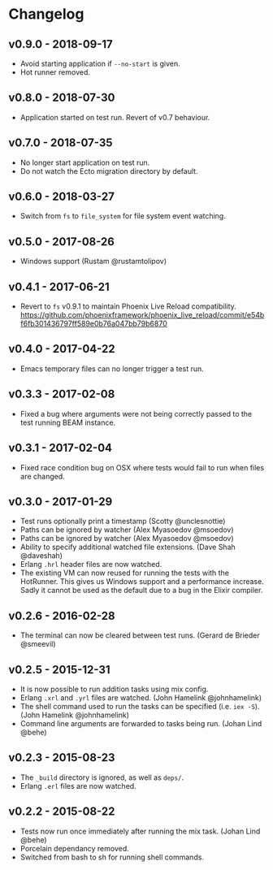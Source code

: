 Changelog
=========

## v0.9.0 - 2018-09-17

- Avoid starting application if `--no-start` is given.
- Hot runner removed.

## v0.8.0 - 2018-07-30

- Application started on test run. Revert of v0.7 behaviour.

## v0.7.0 - 2018-07-35

- No longer start application on test run.
- Do not watch the Ecto migration directory by default.

## v0.6.0 - 2018-03-27

- Switch from `fs` to `file_system` for file system event watching.

## v0.5.0 - 2017-08-26

- Windows support (Rustam @rustamtolipov)

## v0.4.1 - 2017-06-21

- Revert to `fs` v0.9.1 to maintain Phoenix Live Reload compatibility.
  https://github.com/phoenixframework/phoenix_live_reload/commit/e54bf6fb301436797ff589e0b76a047bb79b6870

## v0.4.0 - 2017-04-22

- Emacs temporary files can no longer trigger a test run.

## v0.3.3 - 2017-02-08

- Fixed a bug where arguments were not being correctly passed to the
  test running BEAM instance.

## v0.3.1 - 2017-02-04

- Fixed race condition bug on OSX where tests would fail to run when
  files are changed.

## v0.3.0 - 2017-01-29

- Test runs optionally print a timestamp (Scotty @unclesnottie)
- Paths can be ignored by watcher (Alex Myasoedov @msoedov)
- Paths can be ignored by watcher (Alex Myasoedov @msoedov)
- Ability to specify additional watched file extensions. (Dave Shah @daveshah)
- Erlang `.hrl` header files are now watched.
- The existing VM can now reused for running the tests with the HotRunner.
  This gives us Windows support and a performance increase.
  Sadly it cannot be used as the default due to a bug in the Elixir compiler.

## v0.2.6 - 2016-02-28

- The terminal can now be cleared between test runs.
  (Gerard de Brieder @smeevil)

## v0.2.5 - 2015-12-31

- It is now possible to run addition tasks using mix config.
- Erlang `.xrl` and `.yrl` files are watched. (John Hamelink @johnhamelink)
- The shell command used to run the tasks can be specified (i.e. `iex -S`).
  (John Hamelink @johnhamelink)
- Command line arguments are forwarded to tasks being run. (Johan Lind @behe)

## v0.2.3 - 2015-08-23

- The `_build` directory is ignored, as well as `deps/`.
- Erlang `.erl` files are now watched.

## v0.2.2 - 2015-08-22

- Tests now run once immediately after running the mix task. (Johan Lind @behe)
- Porcelain dependancy removed.
- Switched from bash to sh for running shell commands.
